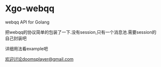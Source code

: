 Xgo-webqq
=========

webqq API for Golang

把webqq的协议简单的包装了一下.没有session,只有一个消息池.需要session的自己封装吧

详细用法看example吧

欢迎讨论doomsplayer@gmail.com
